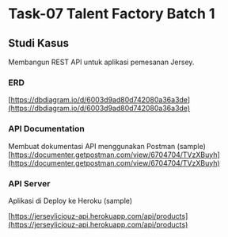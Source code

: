 # Task-07 Talent Factory Batch 1

## Studi Kasus

Membangun REST API untuk aplikasi pemesanan Jersey.

### ERD

[https://dbdiagram.io/d/6003d9ad80d742080a36a3de](https://dbdiagram.io/d/6003d9ad80d742080a36a3de)

### API Documentation

Membuat dokumentasi API menggunakan Postman (sample)
[https://documenter.getpostman.com/view/6704704/TVzXBuyh](https://documenter.getpostman.com/view/6704704/TVzXBuyh)

### API Server

Aplikasi di Deploy ke Heroku (sample)

[https://jerseyliciouz-api.herokuapp.com/api/products](https://jerseyliciouz-api.herokuapp.com/api/products)
